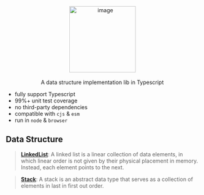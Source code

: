 <p align="center">

<img width="173" alt="image" src="https://user-images.githubusercontent.com/102238922/195514422-d31b5002-94ef-45cd-b14d-e4899690c8d0.png">

<br>
<br>
A data structure implementation lib in Typescript
</p>

- fully support Typescript
- 99%+ unit test coverage
- no third-party dependencies
- compatible with `cjs` & `esm`
- run in `node` & `browser`

## Data Structure

> **[LinkedList](/packages/linked-list/)**: A linked list is a linear collection of data elements, in which linear order is not given by their physical placement in memory. Instead, each element points to the next.

> **[Stack](/packages/stack)**: A stack is an abstract data type that serves as a collection of elements in last in first out order.